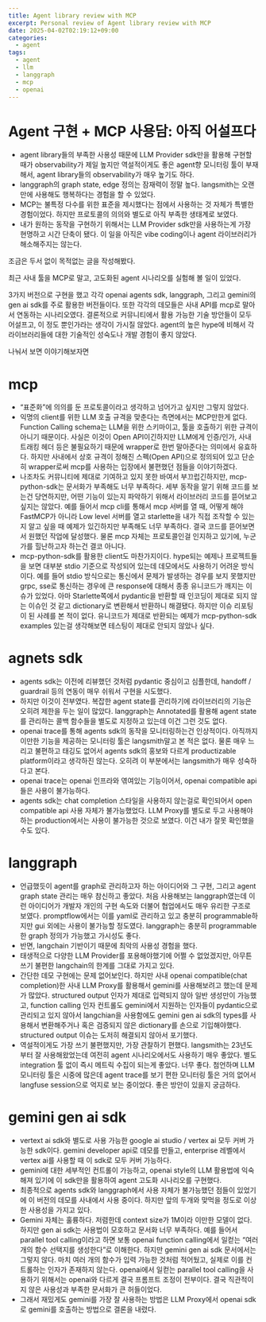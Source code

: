 ```yaml
---
title: Agent library review with MCP
excerpt: Personal review of Agent library review with MCP
date: 2025-04-02T02:19:12+09:00
categories: 
  - agent
tags:
  - agent
  - llm
  - langgraph
  - mcp
  - openai
---
```


# Agent 구현 + MCP 사용담: 아직 어설프다

- agent library들의 부족한 사용성 때문에 LLM Provider sdk만을 활용해 구현할 때가 observability가 제일 높지만 역설적이게도 좋은 agent향 모니터링 툴이 부재해서, agent library들의 observability가 매우 높기도 하다.
- langgraph의 graph state, edge 정의는 잠재력이 정말 높다. langsmith는 오랜만에 사용해도 행복하다는 경험을 할 수 있었다.
- MCP는 불특정 다수를 위한 표준을 제시했다는 점에서 사용하는 것 자체가 특별한 경험이었다. 하지만 프로토콜의 의의와 별도로 아직 부족한 생태계로 보였다.
- 내가 원하는 동작을 구현하기 위해서는 LLM Provider sdk만을 사용하는게 가장 현명하고 시간 단축이 됐다. 이 일을 아직은 vibe coding이나 agent 라이브러리가 해소해주지는 않는다.

조금은 두서 없이 목적없는 글을 작성해봤다. 

최근 사내 툴을 MCP로 말고, 고도화된 agent 시나리오를 실험해 볼 일이 있었다. 

3가지 버전으로 구현을 했고 각각 openai agents sdk, langgraph, 그리고 gemini의 gen ai sdk를 주로 활용한 버전들이다. 또한 각각의 데모들은 사내 API를 mcp로 말아서 연동하는 시나리오였다. 결론적으로 커뮤니티에서 활용 가능한 기술 방안들이 모두 어설프고, 이 정도 뿐인가라는 생각이 가시질 않았다. agent의 높은 hype에 비해서 각 라이브러리들에 대한 기술적인 성숙도나 개발 경험이 좋지 않았다. 

나눠서 보면 이야기해보자면

# mcp

- “표준화”에 의의를 둔 프로토콜이라고 생각하고 넘어가고 싶지만 그렇지 않았다.
- 익명의 client를 위한 LLM 호출 규격을 맞춘다는 측면에서는 MCP만한게 없다. Function Calling schema는 LLM을 위한 스키마이고, 툴을 호출하기 위한 규격이 아니기 때문이다. 사실은 이것이 Open API이긴하지만 LLM에게 인증/인가, 사내 트래킹 헤더 등은 불필요하기 때문에 wrapper로 한번 말아준다는 의미에서 유효하다. 하지만 사내에서 상호 규격이 정해진 스펙(Open API)으로 정의되어 있고 단순히 wrapper로써 mcp를 사용하는 입장에서 불편했던 점들을 이야기하겠다.
- 나조차도 커뮤니티에 제대로 기여하고 있지 못한 바여서 부끄럽긴하지만, mcp-python-sdk는 문서화가 부족해도 너무 부족하다. 세부 동작을 알기 위해 코드를 보는건 당연하지만, 어떤 기능이 있는지 파악하기 위해서 라이브러리 코드를 뜯어보고 싶지는 않았다. 예를 들어서 mcp cli를 통해서 mcp 서버를 열 때, 어떻게 해야 FastMCP가 아니라 Low level 서버를 열고 starlette을 내가 직접 조작할 수 있는지 알고 싶을 때 예제가 있긴하지만 부족해도 너무 부족하다. 결국 코드를 뜯어보면서 원했던 작업에 달성했다. 물론 mcp 자체는 프로토콜인걸 인지하고 있기에, 누군가를 힐난하고자 하는건 결코 아니다.
- mcp-python-sdk를 활용한 client도 마찬가지이다. hype되는 예제나 프로젝트들을 보면 대부분 stdio 기준으로 작성되어 있는데 데모에서도 사용하기 어려운 방식이다. 예를 들어 stdio 방식으로는 통신에서 문제가 발생하는 경우를 보지 못했지만 grpc, sse로 통신하는 경우에 큰 response에 대해서 종종 유니코드가 깨지는 이슈가 있었다. 아마 Starlette쪽에서 pydantic을 반환할 때 인코딩이 제대로 되지 않는 이슈인 것 같고 dictionary로 변환해서 반환하니 해결됐다. 하지만 이슈 리포팅이 된 사례를 본 적이 없다. 유니코드가 제대로 반환되는 예제가 mcp-python-sdk examples 있는걸 생각해보면 테스팅이 제대로 안되지 않았나 싶다.

# agnets sdk

- agents sdk는 이전에 리뷰했던 것처럼 pydantic 중심이고 심플한데, handoff / guardrail 등의 연동이 매우 쉬워서 구현을 시도했다.
- 하지만 이것이 전부였다. 복잡한 agent state를 관리하기에 라이브러리의 기능은 오히려 제한을 두는 일이 많았다. langgraph는 Annotated를 활용해 agent state를 관리하는 콜백 함수들을 별도로 지정하고 있는데 이건 그런 것도 없다.
- openai trace를 통해 agents sdk의 동작을 모니터링하는건 인상적이다. 아직까지 이만한 기능을 제공하는 모니터링 툴은 langsmith말고 본 적은 없다. 물론 매우 느리고 불편하고 태깅도 없어서 agents sdk의 홍보와 다르게 productizable platform이라고 생각하진 않는다. 오히려 이 부분에서는 langsmith가 매우 성숙하다고 본다.
- openai trace는 openai 인프라와 엮여있는 기능이어서, openai compatible api들은 사용이 불가능하다.
- agents sdk는 chat completion 스타일을 사용하지 않는걸로 확인되어서 open compatible api 사용 자체가 불가능했었다. LLM Proxy를 별도로 두고 사용해야하는 production에서는 사용이 불가능한 것으로 보였다. 이건 내가 잘못 확인했을 수도 있다.

# langgraph

- 언급했듯이 agent를 graph로 관리하고자 하는 아이디어와 그 구현, 그리고 agent graph state 관리는 매우 참신하고 좋았다. 처음 사용해보는 langgraph였는데 이런 아이디어가 개발자 개인의 구현 속도와 더불어 협업에서도 매우 유리한 구조로 보였다. promptflow에서는 이를 yaml로 관리하고 있고 충분히 programmable하지만 gui 외에는 사용이 불가능할 정도였다. langgraph는 충분히 programmable한 graph 정의가 가능했고 가시성도 좋다.
- 반면, langchain 기반이기 때문에 최악의 사용성 경험을 했다.
- 태생적으로 다양한 LLM Provider를 포용해야했기에 어쩔 수 없었겠지만, 아무튼 쓰기 불편한 langchain의 한계를 그대로 가지고 있다.
- 간단한 데모 구현에는 문제 없어보인다. 하지만 사내 openai compatible(chat completion)한 사내 LLM Proxy를 활용해서 gemini를 사용해보려고 했는데 문제가 많았다. structured output 인자가 제대로 입력되지 않아 일반 생성만이 가능했고, function calling 인자 컨트롤도 gemini에서 지원하는 인자들이 pydantic으로 관리되고 있지 않아서 langchian을 사용함에도 gemini gen ai sdk의 types를 사용해서 변환해주거나 혹은 검증되지 않은 dictionary를 손으로 기입해야했다. structured output 이슈는 도저히 해결되지 않아서 포기했다.
- 역설적이게도 가장 쓰기 불편했지만, 가장 관찰하기 편했다. langsmith는 23년도부터 잘 사용해왔었는데 여전히 agent 시나리오에서도 사용하기 매우 좋았다. 별도 integration 툴 없이 즉시 메트릭 수집이 되는게 좋았다. 너무 좋다. 첨언하며 LLM 모니터링 툴은 시중에 많은데 agent trace를 보기 편한 모니터링 툴은 거의 없어서 langfuse session으로 억지로 보는 중이었다. 좋은 방안이 있을지 궁금하다.

# gemini gen ai sdk

- vertext ai sdk와 별도로 사용 가능한 google ai studio / vertex ai 모두 커버 가능한 sdk이다. gemini developer api로 데모를 만들고, enterprise 레벨에서 vertex ai를 사용할 때 이 sdk로 모두 커버 가능하다.
- gemini에 대한 세부적인 컨트롤이 가능하고, openai style의 LLM 활용법에 익숙해져 있기에 이 sdk만을 활용하여 agent 고도화 시나리오를 구현했다.
- 최종적으로 agents sdk와 langgraph에서 사용 자체가 불가능했던 점들이 있었기에 이 버전의 데모를 사내에서 사용 중이다. 하지만 앞의 두개와 맞먹을 정도로 이상한 사용성을 가지고 있다.
- Gemini 자체는 훌륭하다. 저렴한데 context size가 1M이라 이만한 모델이 없다. 하지만 gen ai sdk는 사용법이 모호하고 문서화 너무 부족하다. 예를 들어서 parallel tool calling이라고 하면 보통 openai function calling에서 일컫는 “여러 개의 함수 선택지를 생성한다”로 이해한다. 하지만 gemini gen ai sdk 문서에서는 그렇지 않다. 마치 여러 개의 함수가 입력 가능한 것처럼 적어뒀고, 실제로 이를 컨트롤하는 인자가 존재하지 않는다. openai에서 일컫는 parallel tool calling을 사용하기 위해서는 openai와 다르게 결국 프롬프트 조정이 전부이다. 결국 직관적이지 않은 사용성과 부족한 문서화가 큰 허들이었다.
- 그래서 재밌게도 gemini를 가장 잘 사용하는 방법은 LLM Proxy에서 openai sdk로 gemini를 호출하는 방법으로 결론을 내렸다.